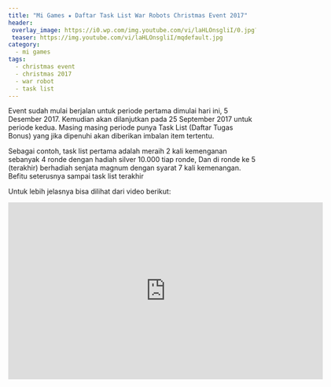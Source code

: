 ```yaml
---
title: "Mi Games ★ Daftar Task List War Robots Christmas Event 2017"
header:
 overlay_image: https://i0.wp.com/img.youtube.com/vi/laHLOnsgliI/0.jpg?resize=480,300
 teaser: https://img.youtube.com/vi/laHLOnsgliI/mqdefault.jpg
category:
  - mi games
tags:
  - christmas event
  - christmas 2017
  - war robot
  - task list
---
```


Event sudah mulai berjalan untuk periode pertama dimulai hari ini, 5 Desember 2017. Kemudian akan dilanjutkan pada 25 September 2017 untuk periode kedua. Masing masing periode punya Task List (Daftar Tugas Bonus) yang jika dipenuhi akan diberikan imbalan item tertentu.

Sebagai contoh, task list pertama adalah meraih 2 kali kemenganan sebanyak 4 ronde dengan hadiah silver 10.000 tiap ronde, Dan di ronde ke 5 (terakhir) berhadiah senjata magnum dengan syarat 7 kali kemenangan. Befitu seterusnya sampai task list terakhir

Untuk lebih jelasnya bisa dilihat dari video berikut:

<iframe width="640" height="360" src="https://www.youtube-nocookie.com/embed/laHLOnsgliI?controls=0&amp;showinfo=0" frameborder="0" allowfullscreen></iframe>
